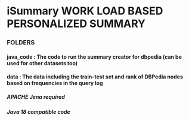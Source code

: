 # iSummary  WORK LOAD BASED PERSONALIZED SUMMARY


### FOLDERS
####          java_code : The code to run the summary creator for dbpedia (can be used for other datasets too)
####          data : The data including the train-test set and rank of DBPedia nodes based on frequencies in the query log

##### APACHE Jena required
##### Java 18 compatible code

 

